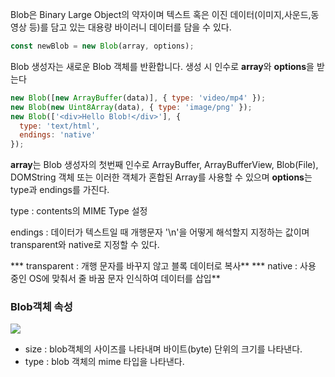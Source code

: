 Blob은 Binary Large Object의 약자이며 텍스트 혹은 이진 데이터(이미지,사운드,동영상 등)를 담고 있는 대용량 바이러니 데이터를 담을 수 있다.

````javascript
const newBlob = new Blob(array, options);
````
Blob 생성자는 새로운 Blob 객체를 반환합니다.
생성 시 인수로 **array**와 **options**을 받는다



````javascript
new Blob([new ArrayBuffer(data)], { type: 'video/mp4' });
new Blob(new Uint8Array(data), { type: 'image/png' });  
new Blob(['<div>Hello Blob!</div>'], {
  type: 'text/html',
  endings: 'native'
});
````

**array**는 Blob 생성자의 첫번째 인수로 ArrayBuffer, ArrayBufferView, Blob(File), DOMString 객체 또는 이러한 객체가 혼합된 Array를 사용할 수 있으며
**options**는 type과 endings를 가진다.

type : contents의 MIME Type 설정

endings : 데이터가 텍스트일 때 개행문자 '\n'을 어떻게 해석할지 지정하는 값이며  transparent와 native로 지정할 수 있다.

*** transparent : 개행 문자를 바꾸지 않고 블록 데이터로 복사**
*** native : 사용 중인 OS에 맞춰서 줄 바꿈 문자 인식하여 데이터를 삽입**


### Blob객체 속성
![](https://velog.velcdn.com/images/kyj96/post/455511b7-c08c-4679-bef8-ce30303980e3/image.png)

- size : blob객체의 사이즈를 나타내며 바이트(byte) 단위의 크기를 나타낸다. 
- type : blob 객체의 mime 타입을 나타낸다.

